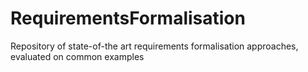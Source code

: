 # RequirementsFormalisation
Repository of state-of-the art requirements formalisation approaches, evaluated on common examples 

